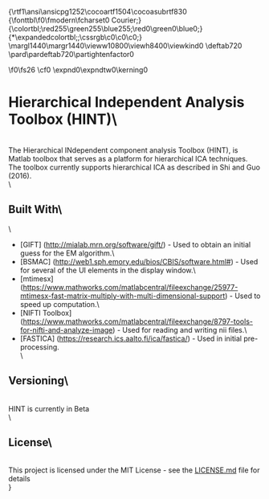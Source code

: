 {\rtf1\ansi\ansicpg1252\cocoartf1504\cocoasubrtf830
{\fonttbl\f0\fmodern\fcharset0 Courier;}
{\colortbl;\red255\green255\blue255;\red0\green0\blue0;}
{\*\expandedcolortbl;;\cssrgb\c0\c0\c0;}
\margl1440\margr1440\vieww10800\viewh8400\viewkind0
\deftab720
\pard\pardeftab720\partightenfactor0

\f0\fs26 \cf0 \expnd0\expndtw0\kerning0
# Hierarchical Independent Analysis Toolbox (HINT)\
\
The Hierarchical INdependent component analysis Toolbox (HINT), is Matlab toolbox that serves as a platform for hierarchical ICA techniques. The toolbox currently supports hierarchical ICA as described in Shi and Guo (2016). \
\
## Built With\
\
* [GIFT] (http://mialab.mrn.org/software/gift/) - Used to obtain an initial guess for the EM algorithm.\
* [BSMAC] (http://web1.sph.emory.edu/bios/CBIS/software.html#) - Used for several of the UI elements in the display window.\
* [mtimesx] (https://www.mathworks.com/matlabcentral/fileexchange/25977-mtimesx-fast-matrix-multiply-with-multi-dimensional-support) - Used to speed up computation.\
* [NIFTI Toolbox] (https://www.mathworks.com/matlabcentral/fileexchange/8797-tools-for-nifti-and-analyze-image) - Used for reading and writing nii files.\
* [FASTICA] (https://research.ics.aalto.fi/ica/fastica/) - Used in initial pre-processing.\
\
## Versioning\
\
HINT is currently in Beta\
\
## License\
\
This project is licensed under the MIT License - see the [LICENSE.md](LICENSE.md) file for details\
}
